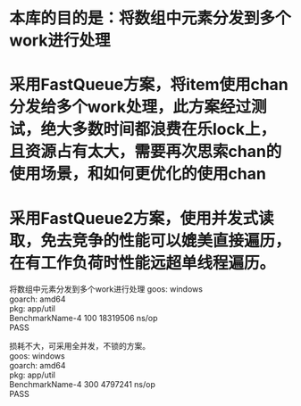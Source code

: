 
# 本库的目的是：将数组中元素分发到多个work进行处理

# 采用FastQueue方案，将item使用chan分发给多个work处理，此方案经过测试，绝大多数时间都浪费在乐lock上，且资源占有太大，需要再次思索chan的使用场景，和如何更优化的使用chan


# 采用FastQueue2方案，使用并发式读取，免去竞争的性能可以媲美直接遍历，在有工作负荷时性能远超单线程遍历。
将数组中元素分发到多个work进行处理
   goos: windows  
   goarch: amd64  
   pkg: app/util  
   BenchmarkName-4   	     100	  18319506 ns/op  
   PASS  

损耗不大，可采用全并发，不锁的方案。  
   goos: windows  
   goarch: amd64  
   pkg: app/util  
   BenchmarkName-4   	     300	   4797241 ns/op  
   PASS  
